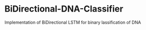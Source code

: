 # BiDirectional-DNA-Classifier
Implementation of BiDirectional LSTM for binary lassification of DNA
